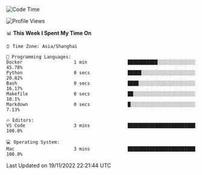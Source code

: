 <!--START_SECTION:waka-->
![Code Time](http://img.shields.io/badge/Code%20Time-452%20hrs%2028%20mins-blue)

![Profile Views](http://img.shields.io/badge/Profile%20Views-0-blue)

📊 **This Week I Spent My Time On** 

```text
⌚︎ Time Zone: Asia/Shanghai

💬 Programming Languages: 
Docker                   1 min               ███████████░░░░░░░░░░░░░░   45.78% 
Python                   0 secs              █████░░░░░░░░░░░░░░░░░░░░   20.82% 
Bash                     0 secs              ████░░░░░░░░░░░░░░░░░░░░░   16.17% 
Makefile                 0 secs              ██░░░░░░░░░░░░░░░░░░░░░░░   10.1% 
Markdown                 0 secs              █░░░░░░░░░░░░░░░░░░░░░░░░   7.13%

🔥 Editors: 
VS Code                  3 mins              █████████████████████████   100.0%

💻 Operating System: 
Mac                      3 mins              █████████████████████████   100.0%

```


 Last Updated on 19/11/2022 22:21:44 UTC
<!--END_SECTION:waka-->